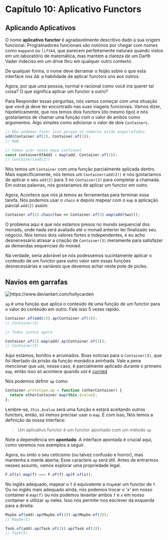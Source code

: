 # Capítulo 10: Aplicativo Functors

## Aplicando Aplicativos

O nome **aplicativo functor** é agradavelmente descritivo dado a sua origem funcional. Programadores funcionais são notórios por chegar com nomes como `mappend` ou `liftA4`, que parecem perfeitamente naturais quando vistos em um laboratório de matemática, mas mantém a clareza de um Darth Vader indeciso em um drive thru em qualquer outro contexto.  

De qualquer forma, o nome deve derramar o feijão sobre o que esta interface nos dá: a habilidade de aplicar functors uns aos outros.

Agora, por que uma pessoa, normal e racional como você iria querer tal coisa? O que significa aplicar um functor a outro?

Para Responder essas perguntas, nós vamos começar com uma situação que você já deve ter encontrado nas suas viagens funcionais. Vamos dizer, hipoteticamente, que nos temos dois functors (do mesmo tipo) e nós gostaríamos de chamar uma função com o valor de ambos como argumentos. Algo simples como adicionar o valor de dois `Containers`.

```js
// Não podemos fazer isso porque os números estão engarrafados.
add(Container.of(2), Container.of(3));
// NaN

// Vamos usar nosso mapa confiável
const containerOfAdd2 = map(add, Container.of(2));
// Container(add(2))
```

Nós temos um `Container` com uma função parcialmente aplicada dentro. Mais especificamente, nós temos um `Container(add(2))` e nós gostariamos de aplicar o seu `add(2)` para 3 no `Container(3)` para completar a chamada. Em outras palavras, nós gostariamos de aplicar um functor em outro.

Agora, Acontece que nós já temos as ferramentas para terminar essa tarefa. Nós podemos usar o `chain` e depois mapear com o `map` a aplicação parcial `add(2)` assim:

```js
Container.of(2).chain(two => Container.of(3).map(add(two)));
```

O problema aqui é que nós estámos presos no mundo sequencial dos monads, onde nada será avaliado até o monad anterior ter finalizado seu négocio. Nós temos dois valores fortes e independentes, e eu acho desnecessário atrasar a criação de `Container(3)` meramente para satisfazer as demandas sequencias do monad.

Na verdade, seria adorável se nós podessemos sucintamente aplicar o conteúdo de um functor para outro valor sem essas funções desnecessárias e variáveis que devemos achar neste pote de picles.

## Navios em garrafas

<img src="images/ship_in_a_bottle.jpg" alt="https://www.deviantart.com/hollycarden" />

`ap` é uma função que aplica o conteúdo de uma função de um functor para o valor do conteúdo em outro. Fale isso 5 vezes rapído.

```js
Container.of(add(2)).ap(Container.of(3));
// Container(5)

// Todos juntos agora

Container.of(2).map(add).ap(Container.of(3));
// Container(5)
```

Aqui estámos, bonitos e arrumados. Boas notícias para o `Container(3)`, que foi libertado da prisão da função monádica aninhada. Vale a pena mencionar que `add`, nesse caso, é parcialmente aplicado durante o primeiro `map`, então isso só acontece quando `add` é [curried](https://pt.wikipedia.org/wiki/Currying)

Nós podemos definir `ap` como:

```js
Container.prototype.ap = function (otherContainer) {
  return otherContainer.map(this.$value);
};
```

Lembre-se, `this.$value` será uma função e estará aceitando outros functors, então, só iremos precisar usar o `map`. E com isso, Nós temos a definição da nossa interface:

> Um aplicativo functor é um functor apontado com um método `ap`

Note a dependência em **apontado**. A interface apontada é crucial aqui, como veremos nos exemplos a seguir.

Agora, eu sinto o seu ceticismo (ou talvez confusão e horror), mas mantenha a mente aberta; Esse caractere `ap` será útil. Antes de entrarmos nesses assunto, vamos explorar uma propriedade legal.

```js
F.of(x).map(f) === F.of(f).ap(F.of(x));
```

No inglês adequado, mapear o `f` é equivalente a m`ap`ear um functor de `f`. Ou no inglês mais adequado ainda, nós podemos trocar o 'x' em nosso container e `map(f)` ou nós podemos levantar ambos `f` e `x` em nosso container e utilizar `ap` neles. Isso nós permite-nos escrever da esquerda para a direita:

```js
Maybe.of(add).ap(Maybe.of(2)).ap(Maybe.of(3));
// Maybe(5)

Task.of(add).ap(Task.of(2)).ap(Task.of(3));
// Task(5)
```
